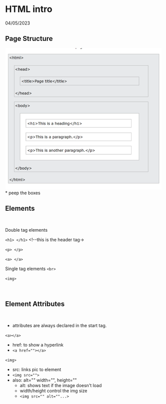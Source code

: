 # HTML intro

04/05/2023

## Page Structure

<img src="img/html_page_structure.png" alt= "The HTML page structure">
* peep the boxes 

<br>

## __Elements__

<br>

Double tag elements

`<h1> </h1>`
    <!--this is the header tag->

`<p> </p>` 
    <!--this is the paragraph tag-->

`<a> </a>` 
    <!--this is a link tag-->

Single tag elements
`<br>` 
    <!--this is a line break tag-->
    <!--can be placed mid text tag-->

`<img>`
    <!--this is an image tag-->

<br>

## __Element Attributes__

<br>

* attributes are always declared in the start tag.


`<a></a>`     
* href: to show a hyperlink
* `<a href=""></a>`

`<img>`
* src: links pic to element
* `<img src="">`
* also: alt="" width="", height=""
    * alt: shows text if the image doesn't load
    * width/height control the img size
    * `<img src="" alt=""...>`



